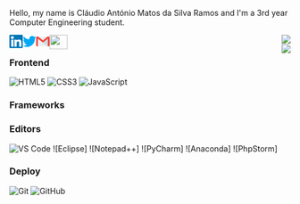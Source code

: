 Hello, my name is Cláudio António Matos da Silva Ramos and I'm a 3rd year Computer Engineering student.

<img src="https://i.imgur.com/xKqjrZU.gif" align="right"/>

<a href="https://www.linkedin.com/in/claudioamsramos/"><img align="left" alt="Tiago | Linkedin" width="24px" src="https://github.com/hargun79/hargun79/blob/master/Assets/Linkedin.svg" /></a>
  
<a href="https://twitter.com/camsramos92"><img align="left" alt="Cláudio | Twitter" width="24px" src="https://github.com/hargun79/hargun79/blob/master/Assets/Twitter.svg" /></a>
  
<a href="mailto:claudioamsramos@hotmail.com"><img align="left" alt="Cláudio | Gmail" width="24px" src="https://github.com/hargun79/hargun79/blob/master/Assets/Gmail.svg" /></a>

<a href="https://discord.gg/eT89Qust"><img align="left" src="https://github.com/gauravghongde/social-icons/blob/master/PNG/Color/Discord.png" width="32px" height="26px"/></a>

<br>
<img src="https://i.imgur.com/xKqjrZU.gif" align="right"/>

### Frontend

![HTML5](https://img.shields.io/badge/-HTML5-%23E44D27?style=flat-square&logo=html5&logoColor=ffffff)
![CSS3](https://img.shields.io/badge/-CSS3-%231572B6?style=flat-square&logo=css3)
![JavaScript](https://img.shields.io/badge/-JavaScript-black?style=flat-square&logo=javascript)

### Frameworks

### Editors

![VS Code](http://img.shields.io/badge/-VS%20Code-007ACC?style=flat-square&logo=visual-studio-code)
![Eclipse]
![Notepad++]
![PyCharm]
![Anaconda]
![PhpStorm]

### Deploy

![Git](https://img.shields.io/badge/-Git-black?style=flat-square&logo=git)
![GitHub](https://img.shields.io/badge/-GitHub-181717?style=flat-square&logo=github)


